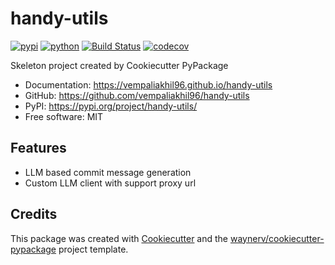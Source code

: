 # handy-utils


[![pypi](https://img.shields.io/pypi/v/handy-utils.svg)](https://pypi.org/project/handy-utils/)
[![python](https://img.shields.io/pypi/pyversions/handy-utils.svg)](https://pypi.org/project/handy-utils/)
[![Build Status](https://github.com/vempaliakhil96/handy-utils/actions/workflows/dev.yml/badge.svg)](https://github.com/vempaliakhil96/handy-utils/actions/workflows/dev.yml)
[![codecov](https://codecov.io/gh/vempaliakhil96/handy-utils/graph/badge.svg?token=PP3JT1ED3S)](https://codecov.io/gh/vempaliakhil96/handy-utils)



Skeleton project created by Cookiecutter PyPackage


* Documentation: <https://vempaliakhil96.github.io/handy-utils>
* GitHub: <https://github.com/vempaliakhil96/handy-utils>
* PyPI: <https://pypi.org/project/handy-utils/>
* Free software: MIT


## Features

* LLM based commit message generation
* Custom LLM client with support proxy url

## Credits

This package was created with [Cookiecutter](https://github.com/audreyr/cookiecutter) and the [waynerv/cookiecutter-pypackage](https://github.com/waynerv/cookiecutter-pypackage) project template.
